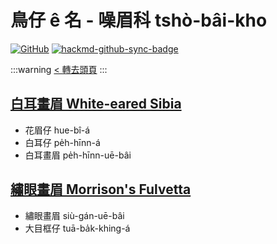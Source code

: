 # 鳥仔 ê 名 - 噪眉科 tshò-bâi-kho

[![GitHub](https://img.shields.io/badge/GitHub-black?logo=github)](https://github.com/siansiansu/tsiau-a-e-mia)
[![hackmd-github-sync-badge](https://hackmd.io/5VXiURrPTdOLhA5QTq9kLw/badge)](https://hackmd.io/5VXiURrPTdOLhA5QTq9kLw)

:::warning
[< 轉去頭頁](https://hackmd.io/@siansiansu/Hy4VzNvha)
:::

## [白耳畫眉 White-eared Sibia](https://www.instagram.com/p/CmviT9RP8Wv/)

- 花眉仔 hue-bî-á
- 白耳仔 pe̍h-hīnn-á
- 白耳畫眉 pe̍h-hīnn-uē-bâi

## [繡眼畫眉 Morrison's Fulvetta](https://www.instagram.com/p/CmlYB_fPGwk/)

- 繡眼畫眉 siù-gán-uē-bâi
- 大目框仔 tuā-ba̍k-khing-á
